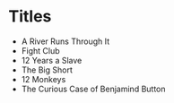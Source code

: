 # Titles

- A River Runs Through It
- Fight Club
- 12 Years a Slave
- The Big Short
- 12 Monkeys
- The Curious Case of Benjamind Button
